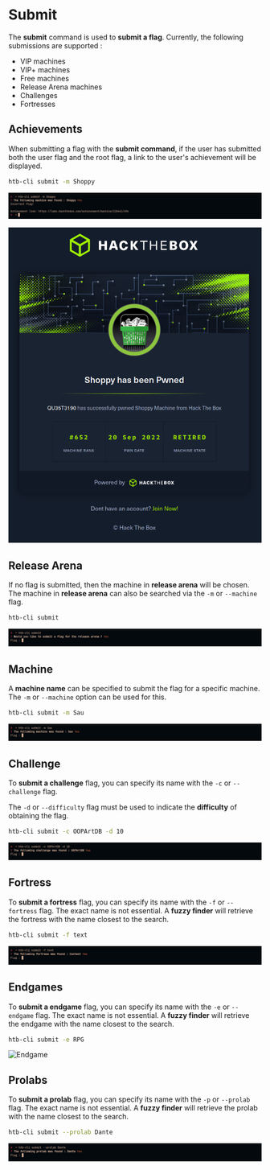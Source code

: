 # Submit

The **submit** command is used to **submit a flag**. Currently, the following submissions are supported :

* VIP machines
* VIP+ machines
* Free machines
* Release Arena machines
* Challenges
* Fortresses

## Achievements

When submitting a flag with the **submit command**, if the user has submitted both the user flag and the root flag, a link to the user's achievement will be displayed.

```bash
htb-cli submit -m Shoppy
```

![Achievement](/assets/commands/submit/achievement.png)

![Achievement2](/assets/commands/submit/achievement2.png)

## Release Arena

If no flag is submitted, then the machine in **release arena** will be chosen. The machine in **release arena** can also be searched via the `-m` or `--machine` flag.

```bash
htb-cli submit
```

![Machine](/assets/commands/submit/ra.png)

## Machine

A **machine name** can be specified to submit the flag for a specific machine. The `-m` or `--machine` option can be used for this.

```bash
htb-cli submit -m Sau
```

![Machine](/assets/commands/submit/machine.png)

## Challenge

To **submit a challenge** flag, you can specify its name with the `-c` or `--challenge` flag.

The `-d` or `--difficulty` flag must be used to indicate the **difficulty** of obtaining the flag.

```bash
htb-cli submit -c OOPArtDB -d 10
```

![Challenge](/assets/commands/submit/challenge.png)

## Fortress

To **submit a fortress** flag, you can specify its name with the `-f` or `--fortress` flag.
The exact name is not essential. A **fuzzy finder** will retrieve the fortress with the name closest to the search.

```bash
htb-cli submit -f text
```

![Fortress](/assets/commands/submit/fortress.png)

## Endgames

To **submit a endgame** flag, you can specify its name with the `-e` or `--endgame` flag.
The exact name is not essential. A **fuzzy finder** will retrieve the endgame with the name closest to the search.

```bash
htb-cli submit -e RPG
```

![Endgame](/assets/commands/submit/endgame.png)

## Prolabs

To **submit a prolab** flag, you can specify its name with the `-p` or `--prolab` flag.
The exact name is not essential. A **fuzzy finder** will retrieve the prolab with the name closest to the search.

```bash
htb-cli submit --prolab Dante
```

![Prolab](/assets/commands/submit/prolab.png)